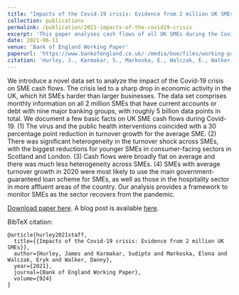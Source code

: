 ```yaml
---
title: "Impacts of the Covid-19 crisis: Evidence from 2 million UK SMEs"
collection: publications
permalink: /publication/2021-impacts-of-the-covid19-crisis
excerpt: 'This paper analyses cash flows of all UK SMEs during the Covid-19 crisis.'
date: 2021-06-11
venue: 'Bank of England Working Paper'
paperurl: 'https://www.bankofengland.co.uk/-/media/boe/files/working-paper/2021/impacts-of-the-covid-19-crisis-evidence-from-2-million-uk-smes.pdf'
citation: 'Hurley, J., Karmakar, S., Markoska, E., Walczak, E., Walker, D. (2021). Impacts of the Covid-19 crisis: evidence from 2 million UK SMEs. <i>Bank of England Staff Working Paper No. 924</i>.'
---
```

We introduce a novel data set to analyze the impact of the Covid-19 crisis on SME cash flows. The crisis led to a sharp drop in economic activity in the UK, which hit SMEs harder than larger businesses. The data set comprises monthly information on all 2 million SMEs that have current accounts or debt with nine major banking groups, with roughly 5 billion data points in total. We document a few basic facts on UK SME cash flows during Covid-19. (1) The virus and the public health interventions coincided with a 30 percentage point reduction in turnover growth for the average SME. (2) There was significant heterogeneity in the turnover shock across SMEs, with the biggest reductions for younger SMEs in consumer-facing sectors in Scotland and London. (3) Cash flows were broadly flat on average and there was much less heterogeneity across SMEs. (4) SMEs with average turnover growth in 2020 were most likely to use the main government-guaranteed loan scheme for SMEs, as well as those in the hospitality sector in more affluent areas of the country. Our analysis provides a framework to monitor SMEs as the sector recovers from the pandemic.

[Download paper here](https://www.bankofengland.co.uk/working-paper/2021/impacts-of-the-covid-19-crisis-evidence-from-2-million-uk-smes). A blog post is available [here](https://bankunderground.co.uk/2021/07/16/what-do-two-million-accounts-tell-us-about-the-impact-of-covid-19-on-small-businesses/).

BibTeX citation:

```
@article{hurley2021staff,
  title={{Impacts of the Covid-19 crisis: Evidence from 2 million UK SMEs}},
  author={Hurley, James and Karmakar, Sudipto and Markoska, Elena and Walczak, Eryk and Walker, Danny},
  year={2021},
  journal={Bank of England Working Paper},
  volume={924}
}
```
